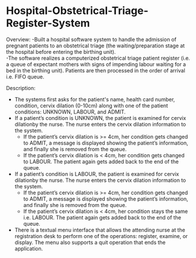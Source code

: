 # Hospital-Obstetrical-Triage-Register-System

Overview:
-Built a hospital software  system  to  handle  the  admission  of pregnant patients to an obstetrical  triage (the waiting/preparation stage at the hospital before entering the birthing unit).  
-The software realizes a computerized obstetrical triage patient register (i.e. a queue of expectant mothers with signs of  impending  labour  waiting  for  a  bed  in  the  birthing  unit). Patients are then processed in the order of arrival i.e. FIFO queue.

Description:
- The systems first asks for the patient's name,  health  card  number,  condition,  cervix  dilation (0-10cm) along with one of the patient conditions: UNKNOWN, LABOUR, and         ADMIT.
- If a patient’s condition is UNKNOWN, the patient is examined for cervix dilationby the nurse. The nurse enters the cervix dilation information to the system.
  - If  the  patient’s  cervix  dilation  is  >=  4cm,  her condition  gets  changed to ADMIT, a  message is  displayed  showing  the  patient’s  information,  and  finally       she is removed from the queue.
  - If  the  patient’s  cervix  dilation  is < 4cm,  her condition  gets  changed  to  LABOUR. The patient again gets added back to the end of the queue.
- If  a  patient’s  condition  is  LABOUR,  the  patient is examined  for  cervix  dilationby the nurse. The nurse enters the cervix dilation information to the system.
  - If  the  patient’s  cervix  dilation  is  >=  4cm,  her condition  gets  changed  to  ADMIT, a message  is  displayed  showing  the  patient’s  information,  and  finally       she is removed from the queue.
  - If the patient’s cervix dilation is < 4cm, her condition stays the same i.e. LABOUR. The patient again gets added back to the end of the queue.
- There is a textual  menu  interface  that allows the attending nurse at the registration desk to perform one of the operations: register, examine, or display.  The menu also     supports a quit operation that ends the application.

